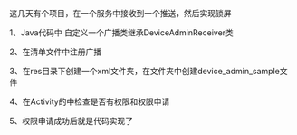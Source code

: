 这几天有个项目，在一个服务中接收到一个推送，然后实现锁屏

1、Java代码中 自定义一个广播类继承DeviceAdminReceiver类


2、在清单文件中注册广播

3、在res目录下创建一个xml文件夹，在文件夹中创建device_admin_sample文件


4、在Activity的中检查是否有权限和权限申请

5、权限申请成功后就是代码实现了

